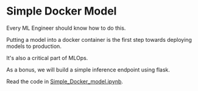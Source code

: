 # Simple Docker Model

Every ML Engineer should know how to do this.

Putting a model into a docker container is the first step towards deploying models to production. 

It's also a critical part of MLOps. 

As a bonus, we will build a simple inference endpoint using flask.

Read the code in [Simple_Docker_model.ipynb](./Simple_Docker_model.ipynb). 